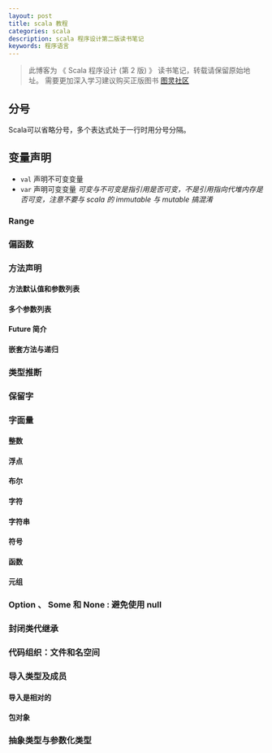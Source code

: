 ```yaml
---
layout: post
title: scala 教程
categories: scala
description: scala 程序设计第二版读书笔记
keywords: 程序语言
---
```


> 此博客为 《 Scala 程序设计 (第 2 版) 》 读书笔记，转载请保留原始地址。 需要更加深入学习建议购买正版图书 [图灵社区](http://www.ituring.com.cn/book/1593)

## 分号
Scala可以省略分号，多个表达式处于一行时用分号分隔。
## 变量声明
* `val` 声明不可变变量
* `var` 声明可变变量
_可变与不可变是指引用是否可变，不是引用指向代堆内存是否可变，注意不要与 scala 的 immutable 与 mutable 搞混淆_
### Range
### 偏函数
### 方法声明
#### 方法默认值和参数列表
#### 多个参数列表
#### Future 简介
#### 嵌套方法与递归
### 类型推断
### 保留字
### 字面量
#### 整数
#### 浮点
#### 布尔
#### 字符
#### 字符串
#### 符号
#### 函数
#### 元组
### Option 、 Some 和 None : 避免使用 null
### 封闭类代继承
### 代码组织：文件和名空间
### 导入类型及成员
#### 导入是相对的
#### 包对象
### 抽象类型与参数化类型
